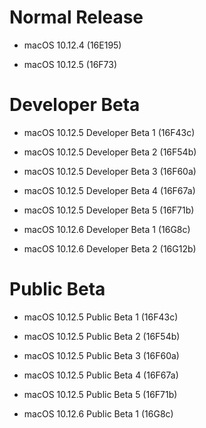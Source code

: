 # Normal Release

- macOS 10.12.4 (16E195)

- macOS 10.12.5 (16F73)

# Developer Beta

- macOS 10.12.5 Developer Beta 1 (16F43c)

- macOS 10.12.5 Developer Beta 2 (16F54b)

- macOS 10.12.5 Developer Beta 3 (16F60a)

- macOS 10.12.5 Developer Beta 4 (16F67a)

- macOS 10.12.5 Developer Beta 5 (16F71b)

- macOS 10.12.6 Developer Beta 1 (16G8c)

- macOS 10.12.6 Developer Beta 2 (16G12b)

# Public Beta

- macOS 10.12.5 Public Beta 1 (16F43c)

- macOS 10.12.5 Public Beta 2 (16F54b)

- macOS 10.12.5 Public Beta 3 (16F60a)

- macOS 10.12.5 Public Beta 4 (16F67a)

- macOS 10.12.5 Public Beta 5 (16F71b)

- macOS 10.12.6 Public Beta 1 (16G8c)